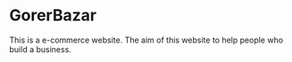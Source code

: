 # GorerBazar
This is a e-commerce website. The aim of this website to help people who build a business.
